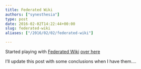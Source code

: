 ```yaml
---
title: Federated Wiki
authors: ["synesthesia"]
type: post
date: 2016-02-02T14:22:44+00:00
slug: federated-wiki 
aliases: ["/2016/02/02/federated-wiki"]

---
```

Started playing with [Federated Wiki][1] [over here][2]

I&#8217;ll update this post with some conclusions when I have them&#8230;.

 [1]: https://fed.wiki.org/view/welcome-visitors
 [2]: https://wiki.synesthesia.co.uk/